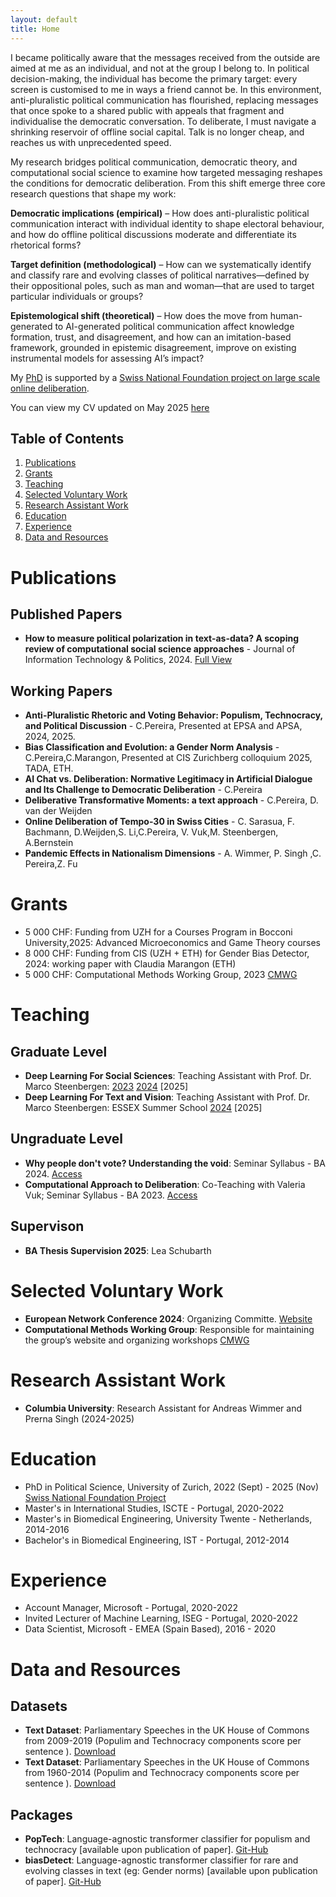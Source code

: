 ```yaml
---
layout: default
title: Home
---
```


I became politically aware that the messages received from the outside are aimed at me as an individual, and not at the group I belong to. In political decision-making, the individual has become the primary target: every screen is customised to me in ways a friend cannot be. In this environment, anti-pluralistic political communication has flourished, replacing messages that once spoke to a shared public with appeals that fragment and individualise the democratic conversation. To deliberate, I must navigate a shrinking reservoir of offline social capital. Talk is no longer cheap, and reaches us with unprecedented speed.

My research bridges political communication, democratic theory, and computational social science to examine how targeted messaging reshapes the conditions for democratic deliberation. From this shift emerge three core research questions that shape my work:

**Democratic implications (empirical)** – How does anti-pluralistic political communication interact with individual identity to shape electoral behaviour, and how do offline political discussions moderate and differentiate its rhetorical forms?

**Target definition (methodological)** – How can we systematically identify and classify rare and evolving classes of political narratives—defined by their oppositional poles, such as man and woman—that are used to target particular individuals or groups?

**Epistemological shift (theoretical)** – How does the move from human-generated to AI-generated political communication affect knowledge formation, trust, and disagreement, and how can an imitation-based framework, grounded in epistemic disagreement, improve on existing instrumental models for assessing AI’s impact?


My [PhD](https://www.ipz.uzh.ch/de/personen/mitarbeitende/ctrina.html) is supported by a [Swiss National Foundation project on large scale online deliberation]( https://d3-project.ch/science/).

You can view my CV updated on May 2025 [here](https://www.dropbox.com/scl/fi/m9xmde8lhl9ngqouz30rm/Resume.pdf?rlkey=1qvrzfzr9z206qg6cn65mx83c&st=2nemp748&dl=0)

## Table of Contents
1. [Publications](#publications)
2. [Grants](#grants)
3. [Teaching](#teaching)
4. [Selected Voluntary Work](#selected-voluntary-work)
5. [Research Assistant Work](#ra-work)
6. [Education](#education)
7. [Experience](#experience)
8. [Data and Resources](#data-and-resources)

# Publications

## Published Papers

- **How to measure political polarization in text-as-data? A scoping review of computational social science approaches** - Journal of Information Technology & Politics, 2024. [Full View](https://doi.org/10.1080/19331681.2024.2318404)

## Working Papers

- **Anti-Pluralistic Rhetoric and Voting Behavior: Populism, Technocracy, and Political Discussion** - C.Pereira, Presented at EPSA and APSA, 2024, 2025. 
- **Bias Classification and Evolution: a Gender Norm Analysis** - C.Pereira,C.Marangon, Presented at CIS Zurichberg colloquium 2025, TADA, ETH. 
- **AI Chat vs. Deliberation: Normative Legitimacy in Artificial Dialogue and Its Challenge to Democratic Deliberation** - C.Pereira 
- **Deliberative Transformative Moments: a text approach** - C.Pereira, D. van der Weijden
- **Online Deliberation of Tempo-30 in Swiss Cities** - C. Sarasua, F. Bachmann, D.Weijden,S. Li,C.Pereira, V. Vuk,M. Steenbergen, A.Bernstein 
- **Pandemic Effects in Nationalism Dimensions** -   A. Wimmer, P. Singh ,C. Pereira,Z. Fu


# Grants
- 5 000 CHF: Funding from UZH for a Courses Program in Bocconi University,2025: Advanced Microeconomics and Game Theory courses
- 8 000 CHF: Funding from CIS (UZH + ETH) for Gender Bias Detector, 2024: working paper with Claudia Marangon (ETH)
- 5 000 CHF: Computational Methods Working Group, 2023 [CMWG](http://www.cssmethods.uzh.ch/)

# Teaching

## Graduate Level
- **Deep Learning For Social Sciences**: Teaching Assistant with Prof. Dr. Marco Steenbergen: [2023](https://github.com/CT-P/dlss) [2024](https://github.com/CT-P/dlss24) [2025]
- **Deep Learning For Text and Vision**: Teaching Assistant with Prof. Dr. Marco Steenbergen: ESSEX Summer School [2024](https://essexsummerschool.com/summer-school-facts/courses/ess-2024-course-list/3n/) [2025]

## Ungraduate Level

- **Why people don't vote? Understanding the void**: Seminar Syllabus - BA 2024. [Access](https://studentservices.uzh.ch/uzh/anonym/vvz/index.html?sap-language=DE&sap-ui-language=DE#/details/2024/003/E/51236731)
- **Computational Approach to Deliberation**: Co-Teaching with Valeria Vuk; Seminar Syllabus - BA 2023. [Access](#)

## Supervison
- **BA Thesis Supervision 2025**: Lea Schubarth

# Selected Voluntary Work

- **European Network Conference 2024**: Organizing Committe. [Website](https://www.egn.ac)
- **Computational Methods Working Group**: Responsible for maintaining the group’s website and organizing workshops [CMWG](http://www.cssmethods.uzh.ch/)

# Research Assistant Work
- **Columbia University**: Research Assistant for Andreas Wimmer and Prerna Singh (2024-2025)

# Education

- PhD in Political Science, University of Zurich, 2022 (Sept) - 2025 (Nov)
[Swiss National Foundation Project](https://data.snf.ch/grants/grant/205975)
- Master's in International Studies, ISCTE - Portugal, 2020-2022
- Master's in Biomedical Engineering, University Twente - Netherlands, 2014-2016
- Bachelor's in Biomedical Engineering, IST - Portugal, 2012-2014

# Experience

- Account Manager, Microsoft - Portugal, 2020-2022
- Invited Lecturer of Machine Learning, ISEG - Portugal, 2020-2022
- Data Scientist, Microsoft - EMEA (Spain Based), 2016 - 2020

# Data and Resources

## Datasets

- **Text Dataset**: Parliamentary Speeches in the UK House of Commons from 2009-2019 (Populim and Technocracy components score per sentence ). [Download](#)
- **Text Dataset**: Parliamentary Speeches in the UK House of Commons from 1960-2014 (Populim and Technocracy components score per sentence ). [Download](#)

## Packages

- **PopTech**: Language-agnostic transformer classifier for populism and technocracy [available upon publication of paper]. [Git-Hub](#)
- **biasDetect**: Language-agnostic transformer classifier for rare and evolving classes in text (eg: Gender norms)  [available upon publication of paper]. [Git-Hub](#)